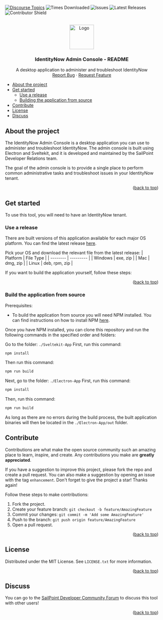 <a id="readme-top"></a>

<!-- PROJECT SHIELDS -->
[![Discourse Topics][discourse-shield]][discourse-url]
![Times Downloaded][downloads-shield]
![Issues][issues-shield]
![Latest Releases][release-shield]
![Contributor Shield][contributor-shield]


<!-- [discourse-shield]: https://img.shields.io/discourse/topics?label=Discuss%20This%20Tool&server=https%3A%2F%2Fdeveloper.sailpoint.com%2Fdiscuss -->
[discourse-shield]: https://img.shields.io/badge/Discuss_This_Tool-0033a1
[discourse-url]: https://developer.sailpoint.com/discuss/tag/idn-admin-console
[downloads-shield]: https://img.shields.io/github/downloads/sailpoint-oss/idn-admin-console/total?label=Downloads
[issues-shield]:https://img.shields.io/github/issues/sailpoint-oss/idn-admin-console?label=Issues
[release-shield]: https://img.shields.io/github/v/tag/sailpoint-oss/idn-admin-console?label=Current%20Release
[contributor-shield]:https://img.shields.io/github/contributors/sailpoint-oss/idn-admin-console?label=Contributors

[product-screenshot]: ./assets/images/idn-admin-console-output.png

<!-- PROJECT LOGO -->
<br />
<div align="center">
  <a href="https://github.com/othneildrew/Best-README-Template">
    <img src="https://avatars.githubusercontent.com/u/63106368?s=200&v=4" alt="Logo" width="80" height="80">
  </a>

  <h3 align="center">IdentityNow Admin Console - README</h3>

  <p align="center">
    A desktop application to administer and troubleshoot IdentityNow
    <br />
    <a href="https://github.com/sailpoint-oss/idn-admin-console/issues/new?assignees=&labels=bug&projects=&template=bug-report.md&title=%5BBUG%5D+Your+Bug+Report+Here">Report Bug</a>
    ·
    <a href="https://github.com/sailpoint-oss/idn-admin-console/issues/new?assignees=&labels=enhancement&projects=&template=feature-request.md&title=%5BFEATURE%5D+Your+Feature+Request+Here+">Request Feature</a>
  </p>
</div>

- [About the project](#about-the-project)
- [Get started](#get-started)
  - [Use a release](#use-a-release)
  - [Building the application from source](#build-the-application-from-source)
- [Contribute](#contribute)
- [License](#license)
- [Discuss](#discuss)


<!-- ABOUT THE PROJECT -->
## About the project

<!-- <div align="center">
<img src="./assets/images/idn-admin-console-output.png" width="500" height="" style="text-align:center">
</div> -->

The IdentityNow Admin Console is a desktop application you can use to administer and troubleshoot IdentityNow. The admin console is built using Electron and Sveltekit, and it is developed and maintained by the SailPoint Developer Relations team. 

The goal of the admin console is to provide a single place to perform common administrative tasks and troubleshoot issues in your IdentityNow tenant.

<p align="right">(<a href="#readme-top">back to top</a>)</p>

<!-- GETTING STARTED -->
## Get started

To use this tool, you will need to have an IdentityNow tenant. 

### Use a release

There are built versions of this application available for each major OS platform. You can find the latest release [here](https://github.com/sailpoint-oss/idn-admin-console/releases/latest). 

Pick your OS and download the relevant file from the latest release:
| Platform | File Type |
| -------- | --------- |
| Windows  | exe, zip  |
| Mac      | dmg, zip  |
| Linux    | deb, rpm, zip |

If you want to build the application yourself, follow these steps:

<p align="right">(<a href="#readme-top">back to top</a>)</p>

### Build the application from source

Prerequisites:
* To build the application from source you will need NPM installed. You can find instructions on how to install NPM [here](https://docs.npmjs.com/downloading-and-installing-node-js-and-npm).

Once you have NPM installed, you can clone this repository and run the following commands in the specified order and folders:

Go to the folder: `./Sveltekit-App`
First, run this command:
```bash
npm install
```

Then run this command:
```bash
npm run build
```

Next, go to the folder: `./Electron-App`
First, run this command: 
```bash
npm install
```

Then, run this command:
```bash
npm run build
```

As long as there are no errors during the build process, the built application binaries will then be located in the `./Electron-App/out` folder.


<!-- CONTRIBUTING -->
## Contribute

Contributions are what make the open source community such an amazing place to learn, inspire, and create. Any contributions you make are **greatly appreciated**.

If you have a suggestion to improve this project, please fork the repo and create a pull request. You can also make a suggestion by opening an issue with the tag `enhancement`.
Don't forget to give the project a star! Thanks again!

Follow these steps to make contributions:

1. Fork the project.
2. Create your feature branch: `git checkout -b feature/AmazingFeature`
3. Commit your changes: `git commit -m 'Add some AmazingFeature'`
4. Push to the branch: `git push origin feature/AmazingFeature`
5. Open a pull request. 

<p align="right">(<a href="#readme-top">back to top</a>)</p>

<!-- LICENSE -->
## License

Distributed under the MIT License. See `LICENSE.txt` for more information.

<p align="right">(<a href="#readme-top">back to top</a>)</p>

<!-- CONTACT -->
## Discuss
You can go to the [SailPoint Developer Community Forum](https://developer.sailpoint.com/dicuss/tag/idn-admin-console) to discuss this tool with other users! 

<p align="right">(<a href="#readme-top">back to top</a>)</p>
